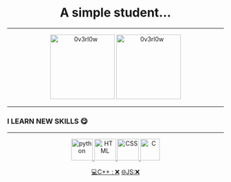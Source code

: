 <h1 align="center">
A simple student...  
</h1>

---
<p align="center">
  <img src="https://github-readme-stats.vercel.app/api/top-langs/?username=NeKroFR&layout=compact" alt="0v3rl0w" height="150" />

  <img src="https://github-readme-stats.vercel.app/api?username=NeKroFR&show_icons=true" alt="0v3rl0w" height="150" />
</p>

---


### I LEARN NEW SKILLS 😋
---
<p align="center">
<a href="https://www.python.org" target="_blank"> <img src="https://devicons.github.io/devicon/devicon.git/icons/python/python-original.svg" alt="python" width="50" height="50"/>
<a href="https://developer.mozilla.org/docs/Web/HTML" target="_blank"><img src="https://www.blog-nouvelles-technologies.fr/wp-content/uploads/2016/04/html5-logo-1-512x500.png" alt="HTML"width="50" height="50"/>
<a href="https://developer.mozilla.org/docs/Web/CSS/Reference" target="_blank"><img src="https://logodix.com/logo/1111675.png" alt="CSS"width="50" height="50"/>
<a href="https://devdocs.io/c/" target="_blank"><img src="https://external-content.duckduckgo.com/iu/?u=https%3A%2F%2Fwww.pngitem.com%2Fpimgs%2Fm%2F31-312155_c-programming-language-logo-hd-png-download.png&f=1&nofb=1" alt="C"width="45" height="50"/>
</p>      

     
<p align="center">
  <a href="https://devdocs.io/cpp/">💻C++ : ❌</a>
    <a href="https://jsdoc.app/">🌐JS:❌ </a>

</p>
